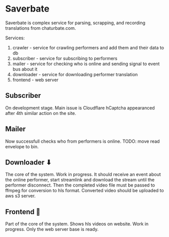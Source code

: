 # Saverbate

Saverbate is complex service for parsing, scrapping, and recording translations from chaturbate.com.

Services:

1) crawler - service for crawling performers and add them and their data to db
2) subscriber - service for subscribing to performers
3) mailer - service for checking who is online and sending signal to event bus about it
4) downloader - service for downloading performer translation
5) frontend - web server

## Subscriber

On development stage. Main issue is Cloudflare hCaptcha appearanced after 4th similar action on the site.

## Mailer

Now successfull checks who from performers is online. TODO: move read envelope to bin.

## Downloader ⬇

The core of the system. Work in progress.
It should receive an event about the online performer, start streamlink and download the stream until the performer disconnect.
Then the completed video file must be passed to ffmpeg for conversion to hls format.
Converted video should be uploaded to aws s3 server.

## Frontend 🐼

Part of the core of the system. Shows hls videos on website.
Work in progress. Only the web server base is ready.
